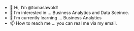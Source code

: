 - 👋 Hi, I’m @tomasawold1
- 👀 I’m interested in ... Business Analytics and Data Sceince.
- 🌱 I’m currently learning ... Business Analytics
- 📫 How to reach me ... you can real me via my email.

<!---
tomasawold1/tomasawold1 is a ✨ special ✨ repository because its `README.md` (this file) appears on your GitHub profile.
You can click the Preview link to take a look at your changes.
--->
